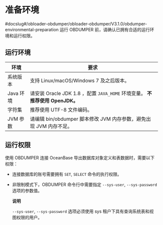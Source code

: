 准备环境 
=========================
#docslug#/obloader-obdumper/obloader-obdumper/V3.1.0/obdumper-environmental-preparation
运行 OBDUMPER 前，请确认已拥有合适的运行环境和运行权限。

运行环境 
-------------------------



| **环境**  |                            **要求**                            |
|---------|--------------------------------------------------------------|
| 系统版本    | 支持 Linux/macOS/Windows 7 及之后版本。                              |
| Java 环境 | 请安装 Oracle  JDK 1.8 ，配置 `JAVA_HOME` 环境变量。 **不推荐使用 OpenJDK。** |
| 字符集     | 推荐使用 UTF-8 文件编码。                                             |
| JVM 参数  | 请编辑 bin/obdumper 脚本修改 JVM 内存参数，避免出现 JVM 内存不足。                |



运行权限 
-------------------------

使用 OBDUMPER 连接 OceanBase 导出数据库对象定义和表数据时，需要以下权限：

* 连接数据库的账号需要拥有 `SET`, `SELECT` 命令的执行权限。

  

* 非限制模式下，OBDUMPER 命令行中需要指定 `--sys-user`, `--sys-password` 选项的参数值。

  **说明**

  

  `--sys-user`, `--sys-password` 选项必须使用 sys 租户下具有查询系统表和视图权限的用户。
  



